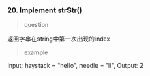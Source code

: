 ### 20. Implement strStr()
> question

返回字串在string中第一次出现的index

> example

Input: haystack = "hello", needle = "ll", Output: 2

